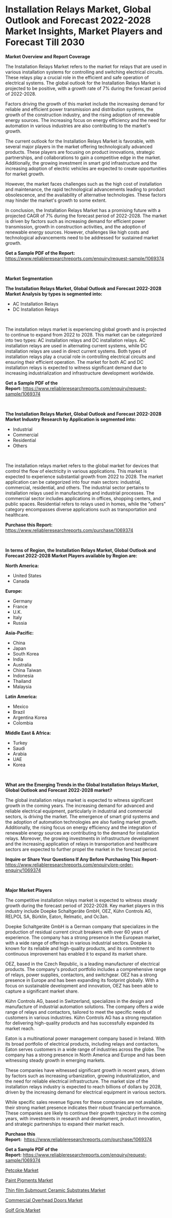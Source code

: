 <p><h1>Installation Relays Market, Global Outlook and Forecast 2022-2028 Market Insights, Market Players and Forecast Till 2030</h1></p><p><strong>Market Overview and Report Coverage</strong></p>
<p><p>The Installation Relays Market refers to the market for relays that are used in various installation systems for controlling and switching electrical circuits. These relays play a crucial role in the efficient and safe operation of electrical systems. The global outlook for the Installation Relays Market is projected to be positive, with a growth rate of 7% during the forecast period of 2022-2028.</p><p>Factors driving the growth of this market include the increasing demand for reliable and efficient power transmission and distribution systems, the growth of the construction industry, and the rising adoption of renewable energy sources. The increasing focus on energy efficiency and the need for automation in various industries are also contributing to the market's growth.</p><p>The current outlook for the Installation Relays Market is favorable, with several major players in the market offering technologically advanced products. These players are focusing on product innovations, strategic partnerships, and collaborations to gain a competitive edge in the market. Additionally, the growing investment in smart grid infrastructure and the increasing adoption of electric vehicles are expected to create opportunities for market growth.</p><p>However, the market faces challenges such as the high cost of installation and maintenance, the rapid technological advancements leading to product obsolescence, and the availability of alternative technologies. These factors may hinder the market's growth to some extent.</p><p>In conclusion, the Installation Relays Market has a promising future with a projected CAGR of 7% during the forecast period of 2022-2028. The market is driven by factors such as increasing demand for efficient power transmission, growth in construction activities, and the adoption of renewable energy sources. However, challenges like high costs and technological advancements need to be addressed for sustained market growth.</p></p>
<p><strong>Get a Sample PDF of the Report:</strong> <a href="https://www.reliableresearchreports.com/enquiry/request-sample/1069374">https://www.reliableresearchreports.com/enquiry/request-sample/1069374</a></p>
<p>&nbsp;</p>
<p><strong>Market Segmentation</strong></p>
<p><strong>The Installation Relays Market, Global Outlook and Forecast 2022-2028 Market Analysis by types is segmented into:</strong></p>
<p><ul><li>AC Installation Relays</li><li>DC Installation Relays</li></ul></p>
<p>&nbsp;</p>
<p><p>The installation relays market is experiencing global growth and is projected to continue to expand from 2022 to 2028. This market can be categorized into two types: AC installation relays and DC installation relays. AC installation relays are used in alternating current systems, while DC installation relays are used in direct current systems. Both types of installation relays play a crucial role in controlling electrical circuits and ensuring their efficient operation. The market for both AC and DC installation relays is expected to witness significant demand due to increasing industrialization and infrastructure development worldwide.</p></p>
<p><strong>Get a Sample PDF of the Report:</strong>&nbsp;<a href="https://www.reliableresearchreports.com/enquiry/request-sample/1069374">https://www.reliableresearchreports.com/enquiry/request-sample/1069374</a></p>
<p>&nbsp;</p>
<p><strong>The Installation Relays Market, Global Outlook and Forecast 2022-2028 Market Industry Research by Application is segmented into:</strong></p>
<p><ul><li>Industrial</li><li>Commercial</li><li>Residential</li><li>Others</li></ul></p>
<p>&nbsp;</p>
<p><p>The installation relays market refers to the global market for devices that control the flow of electricity in various applications. This market is expected to experience substantial growth from 2022 to 2028. The market application can be categorized into four main sectors: industrial, commercial, residential, and others. The industrial sector pertains to installation relays used in manufacturing and industrial processes. The commercial sector includes applications in offices, shopping centers, and public spaces. Residential refers to relays used in homes, while the "others" category encompasses diverse applications such as transportation and healthcare.</p></p>
<p><strong>Purchase this Report:</strong>&nbsp; <a href="https://www.reliableresearchreports.com/purchase/1069374">https://www.reliableresearchreports.com/purchase/1069374</a></p>
<p>&nbsp;</p>
<p><strong>In terms of Region, the Installation Relays Market, Global Outlook and Forecast 2022-2028 Market Players available by Region are:</strong></p>
<p>
    <p> <strong> North America: </strong>
        <ul>
            <li>United States</li>
            <li>Canada</li>
        </ul>
        </p> 
    <p> <strong> Europe: </strong>
        <ul>
            <li>Germany</li>
            <li>France</li>
            <li>U.K.</li>
            <li>Italy</li>
            <li>Russia</li>
        </ul>
        </p> 
    <p> <strong> Asia-Pacific: </strong>
        <ul>
            <li>China</li>
            <li>Japan</li>
            <li>South Korea</li>
            <li>India</li>
            <li>Australia</li>
            <li>China Taiwan</li>
            <li>Indonesia</li>
            <li>Thailand</li>
            <li>Malaysia</li>
        </ul>
        </p> 
    <p> <strong> Latin America: </strong>
        <ul>
            <li>Mexico</li>
            <li>Brazil</li>
            <li>Argentina Korea</li>
            <li>Colombia</li>
        </ul>
        </p> 
    <p> <strong> Middle East & Africa: </strong>
        <ul>
            <li>Turkey</li>
            <li>Saudi</li>
            <li>Arabia</li>
            <li>UAE</li>
            <li>Korea</li>
        </ul>
    </p>
    </p>
<p>&nbsp;</p>
<p><strong>What are the Emerging Trends in the Global Installation Relays Market, Global Outlook and Forecast 2022-2028 market?</strong></p>
<p><p>The global installation relays market is expected to witness significant growth in the coming years. The increasing demand for advanced and reliable electrical equipment, particularly in industrial and commercial sectors, is driving the market. The emergence of smart grid systems and the adoption of automation technologies are also fueling market growth. Additionally, the rising focus on energy efficiency and the integration of renewable energy sources are contributing to the demand for installation relays. Moreover, the growing investments in infrastructure development and the increasing application of relays in transportation and healthcare sectors are expected to further propel the market in the forecast period.</p></p>
<p><strong>Inquire or Share Your Questions If Any Before Purchasing This Report</strong>- <a href="https://www.reliableresearchreports.com/enquiry/pre-order-enquiry/1069374">https://www.reliableresearchreports.com/enquiry/pre-order-enquiry/1069374</a></p>
<p>&nbsp;</p>
<p><strong>Major Market Players</strong></p>
<p><p>The competitive installation relays market is expected to witness steady growth during the forecast period of 2022-2028. Key market players in this industry include Doepke Schaltgeräte GmbH, OEZ, Kühn Controls AG, RELPOL SA, Bürklin, Eaton, Relmatic, and Oc3an.</p><p>Doepke Schaltgeräte GmbH is a German company that specializes in the production of residual current circuit breakers with over 60 years of experience. The company has a strong presence in the European market, with a wide range of offerings in various industrial sectors. Doepke is known for its reliable and high-quality products, and its commitment to continuous improvement has enabled it to expand its market share.</p><p>OEZ, based in the Czech Republic, is a leading manufacturer of electrical products. The company's product portfolio includes a comprehensive range of relays, power supplies, contactors, and switchgear. OEZ has a strong presence in Europe and has been expanding its footprint globally. With a focus on sustainable development and innovation, OEZ has been able to capture a significant market share.</p><p>Kühn Controls AG, based in Switzerland, specializes in the design and manufacture of industrial automation solutions. The company offers a wide range of relays and contactors, tailored to meet the specific needs of customers in various industries. Kühn Controls AG has a strong reputation for delivering high-quality products and has successfully expanded its market reach.</p><p>Eaton is a multinational power management company based in Ireland. With its broad portfolio of electrical products, including relays and contactors, Eaton serves customers in a wide range of industries across the globe. The company has a strong presence in North America and Europe and has been witnessing steady growth in emerging markets.</p><p>These companies have witnessed significant growth in recent years, driven by factors such as increasing urbanization, growing industrialization, and the need for reliable electrical infrastructure. The market size of the installation relays industry is expected to reach billions of dollars by 2028, driven by the increasing demand for electrical equipment in various sectors.</p><p>While specific sales revenue figures for these companies are not available, their strong market presence indicates their robust financial performance. These companies are likely to continue their growth trajectory in the coming years, with investments in research and development, product innovation, and strategic partnerships to expand their market reach.</p></p>
<p><strong>Purchase this Report:</strong>&nbsp;&nbsp;<a href="https://www.reliableresearchreports.com/purchase/1069374">https://www.reliableresearchreports.com/purchase/1069374</a></p>
<p></p>
<p><strong>Get a Sample PDF of the Report:</strong>&nbsp;<a href="https://www.reliableresearchreports.com/enquiry/request-sample/1069374">https://www.reliableresearchreports.com/enquiry/request-sample/1069374</a></p>
<p><p><a href="https://medium.com/@laurenbrown1918/petcoke-market-size-growth-forecast-2023-2030-31b25baf59db">Petcoke Market</a></p><p><a href="https://medium.com/@joycelucas56/paint-pigments-market-size-growth-forecast-2023-2030-b3b57d1f3cc0">Paint Pigments Market</a></p><p><a href="https://www.reportprime.com/thin-film-submount-ceramic-substrates-r3885">Thin film Submount Ceramic Substrates Market</a></p><p><a href="https://www.linkedin.com/pulse/commercial-overhead-doors-market-size-share-amp-trends-e1yke/">Commercial Overhead Doors Market</a></p><p><a href="https://www.linkedin.com/pulse/golf-grip-market-insights-players-forecast-till-2030-x0pbe/">Golf Grip Market</a></p></p>